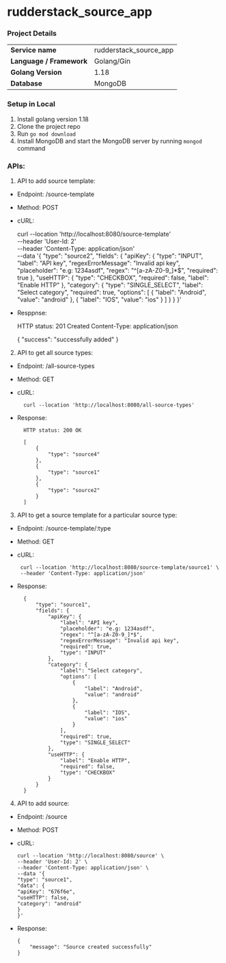 # rudderstack_source_app

### Project Details

|                          |                        |
|--------------------------|------------------------|
| **Service name**         | rudderstack_source_app |
| **Language / Framework** | Golang/Gin             |
| **Golang Version**       | 1.18                   |
| **Database**             | MongoDB                |


### Setup in Local
1. Install golang version 1.18
2. Clone the project repo
3. Run `go mod download`
4. Install MongoDB and start the MongoDB server by running `mongod` command


### APIs:
1. API to add source template:
- Endpoint: /source-template
- Method: POST
- cURL:

            
    curl --location 'http://localhost:8080/source-template' \
    --header 'User-Id: 2' \
    --header 'Content-Type: application/json' \
    --data '{
    "type": "source2",
    "fields": {
    "apiKey": {
    "type": "INPUT",
    "label": "API key",
    "regexErrorMessage": "Invalid api key",
    "placeholder": "e.g: 1234asdf",
    "regex": "^[a-zA-Z0-9_]*$",
    "required": true
    },
    "useHTTP": {
    "type": "CHECKBOX",
    "required": false,
    "label": "Enable HTTP"
    },
    "category": {
    "type": "SINGLE_SELECT",
    "label": "Select category",
    "required": true,
    "options": [
    {
    "label": "Android",
    "value": "android"
    },
    {
    "label": "IOS",
    "value": "ios"
    }
    ]
    }
    }
    }'

- Resppnse:


    HTTP status: 201 Created
    Content-Type: application/json

    {
    "success": "successfully added"
    }

2. API to get all source types:
- Endpoint: /all-source-types
- Method: GET
- cURL:


        curl --location 'http://localhost:8080/all-source-types'

- Response:
        

        HTTP status: 200 OK

        [
            {
                "type": "source4"
            },
            {
                "type": "source1"
            },
            {
                "type": "source2"
            }
        ]

3. API to get a source template for a particular source type:
- Endpoint: /source-template/:type
- Method: GET
- cURL:
    
       curl --location 'http://localhost:8080/source-template/source1' \
       --header 'Content-Type: application/json' 
- Response:


        {
            "type": "source1",
            "fields": {
                "apiKey": {
                    "label": "API key",
                    "placeholder": "e.g: 1234asdf",
                    "regex": "^[a-zA-Z0-9_]*$",
                    "regexErrorMessage": "Invalid api key",
                    "required": true,
                    "type": "INPUT"
                },
                "category": {
                    "label": "Select category",
                    "options": [
                        {
                            "label": "Android",
                            "value": "android"
                        },
                        {
                            "label": "IOS",
                            "value": "ios"
                        }
                    ],
                    "required": true,
                    "type": "SINGLE_SELECT"
                },
                "useHTTP": {
                    "label": "Enable HTTP",
                    "required": false,
                    "type": "CHECKBOX"
                }
            }
        }

4. API to add source:
- Endpoint: /source
- Method: POST
- cURL:
    

      curl --location 'http://localhost:8080/source' \
      --header 'User-Id: 2' \
      --header 'Content-Type: application/json' \
      --data '{
      "type": "source1",
      "data": {
      "apiKey": "676f6e",
      "useHTTP": false,
      "category": "android"
      }
      }'

- Response:

      {
          "message": "Source created successfully"
      }      
